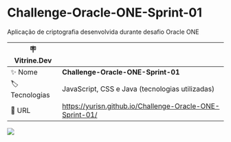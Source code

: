 # Challenge-Oracle-ONE-Sprint-01

Aplicação de criptografia desenvolvida durante desafio Oracle ONE

| :placard: Vitrine.Dev |     |
| -------------  | --- |
| :sparkles: Nome        | **Challenge-Oracle-ONE-Sprint-01**
| :label: Tecnologias | JavaScript, CSS e Java (tecnologias utilizadas)
| :rocket: URL         | https://yurisn.github.io/Challenge-Oracle-ONE-Sprint-01/

<!-- Inserir imagem com a #vitrinedev ao final do link -->
![](https://thumbs.dreamstime.com/b/rede-avançada-da-criptografia-83775194.jpg#vitrinedev)
